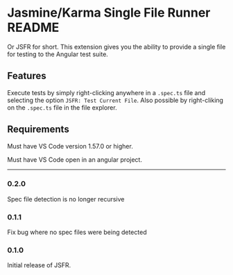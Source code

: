 # Jasmine/Karma Single File Runner README

Or JSFR for short. This extension gives you the ability to provide a single file for testing to the Angular test suite.

## Features

Execute tests by simply right-clicking anywhere in a `.spec.ts` file and selecting the option `JSFR: Test Current File`. Also possible by right-cliking on the `.spec.ts` file in the file explorer.

## Requirements

Must have VS Code version 1.57.0 or higher.

Must have VS Code open in an angular project.

---

### 0.2.0
Spec file detection is no longer recursive

### 0.1.1
Fix bug where no spec files were being detected

### 0.1.0
Initial release of JSFR.
